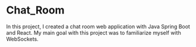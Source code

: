 # Chat_Room
In this project, I created a chat room web application with Java Spring Boot and React. My main goal with this project was to familiarize myself with WebSockets.
